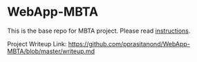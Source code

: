 # WebApp-MBTA
 This is the base repo for MBTA project. Please read [instructions](instructions.md). 

Project Writeup Link: https://github.com/pprasitanond/WebApp-MBTA/blob/master/writeup.md
